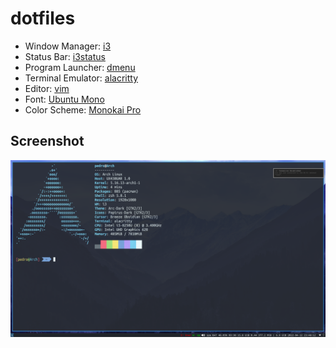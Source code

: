 # dotfiles

- Window Manager: [i3](https://github.com/i3/i3)
- Status Bar: [i3status](https://i3wm.org/i3status)
- Program Launcher: [dmenu](https://tools.suckless.org/dmenu)
- Terminal Emulator: [alacritty](https://github.com/alacritty/alacritty)
- Editor: [vim](https://github.com/vim/vim)
- Font: [Ubuntu Mono](https://design.ubuntu.com/font)
- Color Scheme: [Monokai Pro](https://monokai.pro)

## Screenshot
![ScreenShot](screenshot.png)

